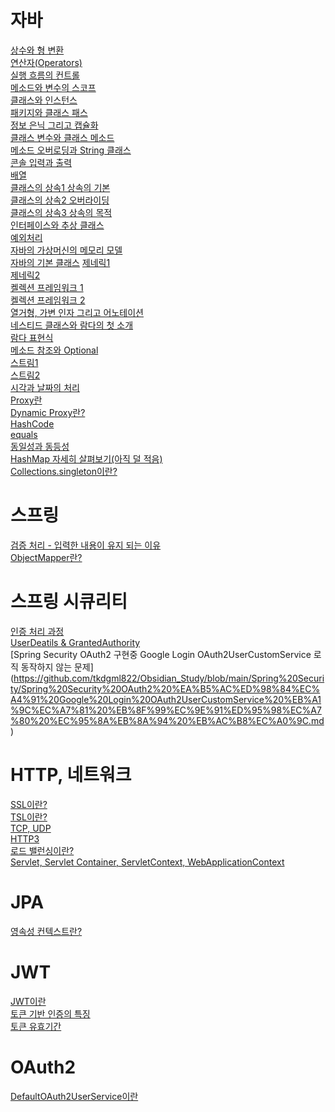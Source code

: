 
# 자바
[상수와 형 변환](https://github.com/tkdgml822/Obsidian_Study/blob/main/%EC%9E%90%EB%B0%94/%EC%83%81%EC%88%98%EC%99%80%20%ED%98%95%20%EB%B3%80%ED%99%98.md) </br>
[연산자(Operators)](https://github.com/tkdgml822/Obsidian_Study/blob/main/%EC%9E%90%EB%B0%94/%EC%97%B0%EC%82%B0%EC%9E%90(Operators).md) </br>
[실행 흐름의 컨트롤](https://github.com/tkdgml822/Obsidian_Study/blob/main/%EC%9E%90%EB%B0%94/%EC%8B%A4%ED%96%89%20%ED%9D%90%EB%A6%84%EC%9D%98%20%EC%BB%A8%ED%8A%B8%EB%A1%A4.md) </br>
[메소드와 변수의 스코프](https://github.com/tkdgml822/Obsidian_Study/blob/main/%EC%9E%90%EB%B0%94/%EB%A9%94%EC%86%8C%EB%93%9C%EC%99%80%20%EB%B3%80%EC%88%98%EC%9D%98%20%EC%8A%A4%EC%BD%94%ED%94%84.md) </br>
[클래스와 인스턴스](https://github.com/tkdgml822/Obsidian_Study/blob/main/%EC%9E%90%EB%B0%94/%ED%81%B4%EB%9E%98%EC%8A%A4%EC%99%80%20%EC%9D%B8%EC%8A%A4%ED%84%B4%EC%8A%A4.md) </br>
[패키지와 클래스 패스](https://github.com/tkdgml822/Obsidian_Study/blob/main/%EC%9E%90%EB%B0%94/%ED%8C%A8%ED%82%A4%EC%A7%80%EC%99%80%20%ED%81%B4%EB%9E%98%EC%8A%A4%20%ED%8C%A8%EC%8A%A4.md) </br>
[정보 은닉 그리고 캡슐화](https://github.com/tkdgml822/Obsidian_Study/blob/main/%EC%9E%90%EB%B0%94/%EC%A0%95%EB%B3%B4%20%EC%9D%80%EB%8B%89%20%EA%B7%B8%EB%A6%AC%EA%B3%A0%20%EC%BA%A1%EC%8A%90%ED%99%94.md)</br>
[클래스 변수와 클래스 메소드](https://github.com/tkdgml822/Obsidian_Study/blob/main/%EC%9E%90%EB%B0%94/%ED%81%B4%EB%9E%98%EC%8A%A4%20%EB%B3%80%EC%88%98%EC%99%80%20%ED%81%B4%EB%9E%98%EC%8A%A4%20%EB%A9%94%EC%86%8C%EB%93%9C.md)</br>
[메소드 오버로딩과 String 클래스](https://github.com/tkdgml822/Obsidian_Study/blob/main/%EC%9E%90%EB%B0%94/%EB%A9%94%EC%86%8C%EB%93%9C%20%EC%98%A4%EB%B2%84%EB%A1%9C%EB%94%A9%EA%B3%BC%20String%20%ED%81%B4%EB%9E%98%EC%8A%A4.md)</br>
[콘솔 입력과 출력](https://github.com/tkdgml822/Obsidian_Study/blob/main/%EC%9E%90%EB%B0%94/%EC%BD%98%EC%86%94%20%EC%9E%85%EB%A0%A5%EA%B3%BC%20%EC%B6%9C%EB%A0%A5.md)</br>
[배열](https://github.com/tkdgml822/Obsidian_Study/blob/main/%EC%9E%90%EB%B0%94/%EB%B0%B0%EC%97%B4.md) </br>
[클래스의 상속1 상속의 기본](https://github.com/tkdgml822/Obsidian_Study/blob/main/%EC%9E%90%EB%B0%94/%ED%81%B4%EB%9E%98%EC%8A%A4%EC%9D%98%20%EC%83%81%EC%86%8D1%20%EC%83%81%EC%86%8D%EC%9D%98%20%EA%B8%B0%EB%B3%B8.md)</br>
[클래스의 상속2 오버라이딩](https://github.com/tkdgml822/Obsidian_Study/blob/main/%EC%9E%90%EB%B0%94/%ED%81%B4%EB%9E%98%EC%8A%A4%EC%9D%98%20%EC%83%81%EC%86%8D2%20%EC%98%A4%EB%B2%84%EB%9D%BC%EC%9D%B4%EB%94%A9.md)</br>
[클래스의 상속3 상속의 목적](https://github.com/tkdgml822/Obsidian_Study/blob/main/%EC%9E%90%EB%B0%94/%ED%81%B4%EB%9E%98%EC%8A%A4%EC%9D%98%20%EC%83%81%EC%86%8D3%20%EC%83%81%EC%86%8D%EC%9D%98%20%EB%AA%A9%EC%A0%81.md) </br>
[인터페이스와 추상 클래스](https://github.com/tkdgml822/Obsidian_Study/blob/main/%EC%9E%90%EB%B0%94/%EC%9D%B8%ED%84%B0%ED%8E%98%EC%9D%B4%EC%8A%A4%EC%99%80%20%EC%B6%94%EC%83%81%20%ED%81%B4%EB%9E%98%EC%8A%A4.md)</br>
[예외처리](https://github.com/tkdgml822/Obsidian_Study/blob/main/%EC%9E%90%EB%B0%94/%EC%98%88%EC%99%B8%20%EC%B2%98%EB%A6%AC.md)</br>
[자바의 가상머신의 메모리 모델](https://github.com/tkdgml822/Obsidian_Study/blob/main/%EC%9E%90%EB%B0%94/%EC%9E%90%EB%B0%94%EC%9D%98%20%EB%A9%94%EB%AA%A8%EB%A6%AC%20%EB%AA%A8%EB%8D%B8%EA%B3%BC%20Object%20%ED%81%B4%EB%9E%98%EC%8A%A4.md)</br>
[자바의 기본 클래스](https://github.com/tkdgml822/Obsidian_Study/blob/main/%EC%9E%90%EB%B0%94/%EC%9E%90%EB%B0%94%EC%9D%98%20%EA%B8%B0%EB%B3%B8%20%ED%81%B4%EB%9E%98%EC%8A%A4.md)
[제네릭1](https://github.com/tkdgml822/Obsidian_Study/blob/main/%EC%9E%90%EB%B0%94/%EC%A0%9C%EB%84%A4%EB%A6%AD%201.md)</br>
[제네릭2](https://github.com/tkdgml822/Obsidian_Study/blob/main/%EC%9E%90%EB%B0%94/%EC%A0%9C%EB%84%A4%EB%A6%AD2.md)</br>
[켈렉션 프레임워크 1](https://github.com/tkdgml822/Obsidian_Study/blob/main/%EC%9E%90%EB%B0%94/%EC%BB%AC%EB%A0%89%EC%85%98%20%ED%94%84%EB%A0%88%EC%9E%84%EC%9B%8C%ED%81%AC%201.md)</br>
[켈렉션 프레임워크 2](https://github.com/tkdgml822/Obsidian_Study/blob/main/%EC%9E%90%EB%B0%94/%EC%BB%AC%EB%A0%89%EC%85%98%20%ED%94%84%EB%A0%88%EC%9E%84%EC%9B%8C%ED%81%AC%202.md) </br>
[열거형, 가변 인자 그리고 어노테이션](https://github.com/tkdgml822/Obsidian_Study/blob/main/%EC%9E%90%EB%B0%94/%EC%97%B4%EA%B1%B0%ED%98%95%2C%20%EA%B0%80%EB%B3%80%20%EC%9D%B8%EC%9E%90%20%EA%B7%B8%EB%A6%AC%EA%B3%A0%20%EC%96%B4%EB%85%B8%ED%85%8C%EC%9D%B4%EC%85%98.md)</br>
[네스티드 클래스와 람다의 첫 소개](https://github.com/tkdgml822/Obsidian_Study/blob/main/%EC%9E%90%EB%B0%94/%EB%84%A4%EC%8A%A4%ED%8B%B0%EB%93%9C%20%ED%81%B4%EB%9E%98%EC%8A%A4%EC%99%80%20%EB%9E%8C%EB%8B%A4%EC%9D%98%20%EC%B2%AB%20%EC%86%8C%EA%B0%9C.md)</br>
[람다 표현식](https://github.com/tkdgml822/Obsidian_Study/blob/main/%EC%9E%90%EB%B0%94/%EB%9E%8C%EB%8B%A4%20%ED%91%9C%ED%98%84%EC%8B%9D.md)</br>
[메소드 참조와 Optional](https://github.com/tkdgml822/Obsidian_Study/blob/main/%EC%9E%90%EB%B0%94/%EB%A9%94%EC%86%8C%EB%93%9C%20%EC%B0%B8%EC%A1%B0%EC%99%80%20Optional.md)</br>
[스트림1](https://github.com/tkdgml822/Obsidian_Study/blob/main/%EC%9E%90%EB%B0%94/%EC%8A%A4%ED%8A%B8%EB%A6%BC%201.md)</br>
[스트림2](https://github.com/tkdgml822/Obsidian_Study/blob/main/%EC%9E%90%EB%B0%94/%EC%8A%A4%ED%8A%B8%EB%A6%BC%202.md)</br>
[시각과 날짜의 처리](https://github.com/tkdgml822/Obsidian_Study/blob/main/%EC%9E%90%EB%B0%94/%EC%8B%9C%EA%B0%81%EA%B3%BC%20%EB%82%A0%EC%A7%9C%EC%9D%98%20%EC%B2%98%EB%A6%AC.md)</br>
[Proxy란](https://github.com/tkdgml822/Obsidian_Study/blob/main/%EC%9E%90%EB%B0%94/Proxy%EB%9E%80.md)</br>
[Dynamic Proxy란?](https://github.com/tkdgml822/Obsidian_Study/blob/main/%EC%9E%90%EB%B0%94/Dynamic%20Proxy.md)</br>
[HashCode](https://github.com/tkdgml822/Obsidian_Study/blob/main/자바/hashCode.md)</br>
[equals](https://github.com/tkdgml822/Obsidian_Study/blob/main/자바/equals.md) </br>
[동일성과 동등성](https://github.com/tkdgml822/Obsidian_Study/blob/main/자바/동일성과%20동등성.md)</br>
[HashMap 자세히 살펴보기(아직 덜 적음)](https://github.com/tkdgml822/Obsidian_Study/blob/main/%EC%9E%90%EB%B0%94/HashMap%20%EC%9E%90%EC%84%B8%ED%9E%88%20%EC%82%B4%ED%8E%B4%EB%B3%B4%EA%B8%B0(%EC%95%84%EC%A7%81%20%EB%8D%9C%20%EC%A0%81%EC%9D%8C).md)</br>
[Collections.singleton이란?](https://github.com/tkdgml822/Obsidian_Study/blob/main/%EC%9E%90%EB%B0%94/Collections.singleton.md) </br>
# 스프링
[검증 처리 - 입력한 내용이 유지 되는 이유](https://github.com/tkdgml822/Obsidian_Study/blob/main/Spring/%EA%B2%80%EC%A6%9D%20%EC%B2%98%EB%A6%AC%20-%20%EC%9E%85%EB%A0%A5%ED%95%9C%20%EB%82%B4%EC%9A%A9%EC%9D%B4%20%EC%9C%A0%EC%A7%80%20%EB%90%98%EB%8A%94%20%EC%9D%B4%EC%9C%A0.md) </br>
[ObjectMapper란?](https://github.com/tkdgml822/Obsidian_Study/blob/main/Spring/Spring%20-%20objectMapper.md)</br>

# 스프링 시큐리티
[인증 처리 과정](https://github.com/tkdgml822/Obsidian_Study/blob/main/Spring%20Security/%EC%9D%B8%EC%A6%9D%20%EC%B2%98%EB%A6%AC.md)</br>
[UserDeatils & GrantedAuthority](https://github.com/tkdgml822/Obsidian_Study/blob/main/Spring%20Security/UserDeatils%20%26%20GrantedAuthority.md) </br>
[Spring Security OAuth2 구현중 Google Login OAuth2UserCustomService 로직 동작하지 않는 문제] (https://github.com/tkdgml822/Obsidian_Study/blob/main/Spring%20Security/Spring%20Security%20OAuth2%20%EA%B5%AC%ED%98%84%EC%A4%91%20Google%20Login%20OAuth2UserCustomService%20%EB%A1%9C%EC%A7%81%20%EB%8F%99%EC%9E%91%ED%95%98%EC%A7%80%20%EC%95%8A%EB%8A%94%20%EB%AC%B8%EC%A0%9C.md) </br>
# HTTP, 네트워크
[SSL이란?](https://github.com/tkdgml822/Obsidian_Study/blob/main/HTTP%2C%20%EB%84%A4%ED%8A%B8%EC%9B%8C%ED%81%AC/SSL%EC%9D%B4%EB%9E%80%3F.md)</br>
[TSL이란?](https://github.com/tkdgml822/Obsidian_Study/blob/main/HTTP%2C%20%EB%84%A4%ED%8A%B8%EC%9B%8C%ED%81%AC/TSL%EC%9D%B4%EB%9E%80%3F.md)</br>
[TCP, UDP](https://github.com/tkdgml822/Obsidian_Study/blob/main/HTTP/TCP,%20UDP.md)</br>
[HTTP3](https://github.com/tkdgml822/Obsidian_Study/blob/main/HTTP/HTTP3)</br>
[로드 밸런싱이란?](https://github.com/tkdgml822/Obsidian_Study/blob/main/HTTP%2C%20%EB%84%A4%ED%8A%B8%EC%9B%8C%ED%81%AC/%EB%A1%9C%EB%93%9C%20%EB%B0%B8%EB%9F%B0%EC%8B%B1%EC%9D%B4%EB%9E%80%3F.md) </br>
[Servlet, Servlet Container, ServletContext, WebApplicationContext](https://github.com/tkdgml822/Obsidian_Study/blob/main/HTTP%2C%20%EB%84%A4%ED%8A%B8%EC%9B%8C%ED%81%AC/Servlet%2C%20Servlet%20Container%2C%20ServletContext%2C%20WebApplicationContext.md)</br>
# JPA
[영속성 컨텍스트란?](https://github.com/tkdgml822/Obsidian_Study/blob/main/JPA/%EC%98%81%EC%86%8D%EC%84%B1%20%EC%BB%A8%ED%85%8D%EC%8A%A4%ED%8A%B8%EB%9E%80%3F.md)</br>

# JWT
[JWT이란](https://github.com/tkdgml822/Obsidian_Study/blob/ba51f5dc47c69ced22327c9d57e0e19437ec27f7/JWT/JWT.md)</br>
[토큰 기반 인증의 특징](https://github.com/tkdgml822/Obsidian_Study/blob/ba51f5dc47c69ced22327c9d57e0e19437ec27f7/JWT/%ED%86%A0%ED%81%B0%20%EA%B8%B0%EB%B0%98%20%EC%9D%B8%EC%A6%9D%EC%9D%98%20%ED%8A%B9%EC%A7%95.md)</br>
[토큰 유효기간](https://github.com/tkdgml822/Obsidian_Study/blob/ba51f5dc47c69ced22327c9d57e0e19437ec27f7/JWT/%ED%86%A0%ED%81%B0%20%EC%9C%A0%ED%9A%A8%EA%B8%B0%EA%B0%84.md)</br>

# OAuth2
[DefaultOAuth2UserService이란](https://github.com/tkdgml822/Obsidian_Study/blob/main/OAuth/DefaultOAuth2UserService.md#defaultoauth2userservice%EC%9D%B4%EB%9E%80)</br>